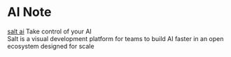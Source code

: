 # AI Note

[salt ai](https://getsalt.ai/) Take control of your AI  
Salt is a visual development platform for teams to build AI faster in an open ecosystem designed for scale

